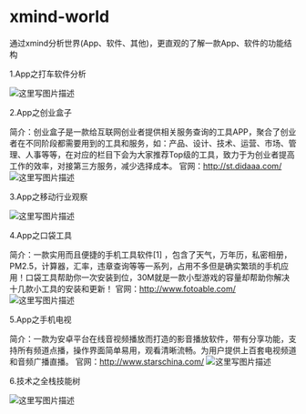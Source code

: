# xmind-world
通过xmind分析世界(App、软件、其他)，更直观的了解一款App、软件的功能结构

 1.App之打车软件分析
 
 ![这里写图片描述](http://b376.photo.store.qq.com/psb?/V109pnJL0PVMar/45hLEJfEhwlme0q0cebz425HYPAOjLCEGc.ZbLbJGEo!/b/dO.eHuBbKQAA&bo=SgJ3AQAAAAADBxw!&rf=viewer_4)
 
 
 2.App之创业盒子
 
 简介：创业盒子是一款给互联网创业者提供相关服务查询的工具APP，聚合了创业者在不同阶段都需要用到的工具和服务，如：产品、设计、技术、运营、市场、管理、人事等等，在对应的栏目下会为大家推荐Top级的工具，致力于为创业者提高工作的效率，对接第三方服务，减少选择成本。
 官网：http://st.didaaa.com/
 ![这里写图片描述](http://b20.photo.store.qq.com/psb?/V109pnJL0PVMar/N9GA0eGYWX*FTyUmn8l*K8MQGy*AaHvURNJMmyEiS8M!/b/dBQAAAAAAAAA&bo=sgJWAgAAAAADAME!&rf=viewer_4)

 3.App之移动行业观察

 ![这里写图片描述](http://b101.photo.store.qq.com/psb?/V109pnJL0PVMar/Dht9y5owgvGNtzpZ1u9LNcHpiTInDjOe4D.CGaVbwos!/b/dGUAAAAAAAAA&bo=7AKAAhEFVQQFAAo!&rf=viewer_4)

 4.App之口袋工具
 
 简介：一款实用而且便捷的手机工具软件[1] ，包含了天气，万年历，私密相册，PM2.5，计算器，汇率，违章查询等等一系列，占用不多但是确实繁琐的手机应用！口袋工具帮助你一次安装到位，30M就是一款小型游戏的容量却帮助你解决十几款小工具的安装和更新！
 官网：http://www.fotoable.com/
 ![这里写图片描述](http://b32.photo.store.qq.com/psb?/V109pnJL0PVMar/gbehyLnXlO*HRUVRLoBgdSt6sMoCtJoFhUyVNBGG1WQ!/b/dCAAAAAAAAAA&bo=gAI5AwAAAAADAJ0!&rf=viewer_4)

 5.App之手机电视
 
 简介：一款为安卓平台在线音视频播放而打造的影音播放软件，带有分享功能，支持所有频道点播，操作界面简单易用，观看清晰流畅。为用户提供上百套电视频道和音频广播直播。
 官网：http://www.starschina.com/
 ![这里写图片描述](http://b4.photo.store.qq.com/psb?/V109pnJL0PVMar/q6Ni9mabWZrI7Ik9T5A8w6Uzy8Olszdq.n45RHcXK7Y!/b/dAQAAAAAAAAA&bo=JwSAAgAAAAADAIQ!&rf=viewer_4)

 6.技术之全栈技能树

 ![这里写图片描述](http://a2.qpic.cn/psb?/V109pnJL0PVMar/GRvI9YDCiW5*CPXA9htafnyJPaRkFWOeugT5avcP3qo!/b/dCIAAAAAAAAA&bo=gAK0BQAAAAAFABA!&rf=viewer_4)
